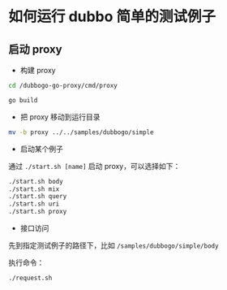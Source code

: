 # 如何运行 dubbo 简单的测试例子

## 启动 proxy

- 构建 proxy

```bash
cd /dubbogo-go-proxy/cmd/proxy

go build
```

- 把 proxy 移动到运行目录

```bash
mv -b proxy ../../samples/dubbogo/simple
```

- 启动某个例子

通过 `./start.sh [name]` 启动 proxy，可以选择如下：

```bash
./start.sh body
./start.sh mix
./start.sh query
./start.sh uri
./start.sh proxy
```

- 接口访问

先到指定测试例子的路径下，比如 `/samples/dubbogo/simple/body`

执行命令：

```bash
./request.sh
```

